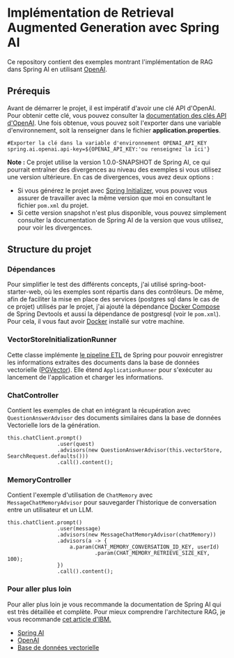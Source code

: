 # Implémentation de Retrieval Augmented Generation avec Spring AI

Ce repository contient des exemples montrant l'implémentation de RAG dans Spring AI en
utilisant [OpenAI](https://platform.openai.com/).

## Prérequis

Avant de démarrer le projet, il est impératif d'avoir une clé API d'OpenAI. Pour obtenir cette clé, vous pouvez
consulter la [documentation des clés API d'OpenAI](https://platform.openai.com/api-keys). Une fois obtenue, vous pouvez
soit l'exporter dans une variable d'environnement, soit la renseigner dans le fichier **application.properties**.

````
#Exporter la clé dans la variable d'environnement OPENAI_API_KEY
spring.ai.openai.api-key=${OPENAI_API_KEY:'ou renseignez la ici'}
````

**Note :** Ce projet utilise la version 1.0.0-SNAPSHOT de Spring AI, ce qui pourrait entraîner des divergences au
niveau des exemples si vous utilisez
une version ultérieure. En cas de divergences, vous avez deux options :

- Si vous générez le projet avec [Spring Initializer](https://start.spring.io/), vous pouvez vous assurer de travailler
  avec la même version que moi en consultant le fichier `pom.xml` du projet.
- Si cette version snapshot n'est plus disponible, vous pouvez simplement consulter la documentation de Spring AI de la
  version que vous utilisez, pour voir les divergences.

## Structure du projet

### Dépendances

Pour simplifier le test des différents concepts, j'ai utilisé spring-boot-starter-web, où les exemples sont répartis
dans des contrôleurs. De même, afin de faciliter la mise en
place des services (postgres sql dans le cas de ce projet) utilisés par le projet, j'ai ajouté la
dépendance [Docker Compose](https://spring.io/blog/2023/06/21/docker-compose-support-in-spring-boot-3-1)
de Spring Devtools et aussi la dépendance de postgresql (voir le `pom.xml`). Pour cela, il vous faut
avoir [Docker](https://docs.docker.com/engine/install/)
installé sur votre machine.

### VectorStoreInitializationRunner

Cette classe implémente [le pipeline ETL](https://docs.spring.io/spring-ai/reference/api/etl-pipeline.html) de Spring
pour pouvoir enregistrer les informations extraites des documents dans la base de données
vectorielle ([PGVector](https://github.com/pgvector/pgvector)). Elle
étend `ApplicationRunner` pour s'exécuter au
lancement de l'application et charger les informations.

### ChatController

Contient les exemples de chat en intégrant la récupération avec `QuestionAnswerAdvisor` des documents similaires dans la
base de données Vectorielle lors de la génération.

```` 
this.chatClient.prompt()
                .user(quest)
                .advisors(new QuestionAnswerAdvisor(this.vectorStore, SearchRequest.defaults()))
                .call().content();
````

### MemoryController

Contient l'exemple d'utilisation de `ChatMemory` avec `MessageChatMemoryAdvisor` pour sauvegarder l'historique de
conversation entre un utilisateur et un LLM.

````
this.chatClient.prompt()
                .user(message)
                .advisors(new MessageChatMemoryAdvisor(chatMemory))
                .advisors(a -> {
                    a.param(CHAT_MEMORY_CONVERSATION_ID_KEY, userId)
                            .param(CHAT_MEMORY_RETRIEVE_SIZE_KEY, 100);
                })
                .call().content();
````

### Pour aller plus loin

Pour aller plus loin je vous recommande la documentation de Spring AI qui est très détaillée et complète. Pour mieux
comprendre l'architecture RAG, je vous recommande
[cet article d'IBM.](https://research.ibm.com/blog/retrieval-augmented-generation-RAG)

- [Spring AI](https://docs.spring.io/spring-ai/reference/)
- [OpenAI](https://platform.openai.com/docs/overview)
- [Base de données vectorielle](https://www.ibm.com/topics/vector-database)
